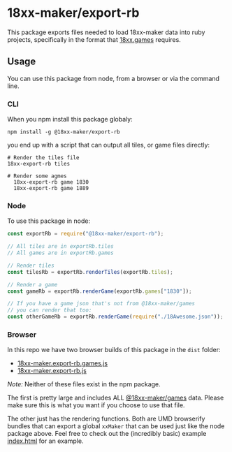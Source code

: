 # 18xx-maker/export-rb

This package exports files needed to load 18xx-maker data into ruby projects,
specifically in the format that [18xx.games](https://www.18xx.games/) requires.

## Usage

You can use this package from node, from a browser or via the command line.

### CLI

When you npm install this package globaly:

```shell
npm install -g @18xx-maker/export-rb
```

you end up with a script that can output all tiles, or game files directly:

```shell
# Render the tiles file
18xx-export-rb tiles

# Render some agmes
  18xx-export-rb game 1830
  18xx-export-rb game 1889
```

### Node

To use this package in node:

```javascript
const exportRb = require("@18xx-maker/export-rb");

// All tiles are in exportRb.tiles
// All games are in exportRb.games

// Render tiles
const tilesRb = exportRb.renderTiles(exportRb.tiles);

// Render a game
const gameRb = exportRb.renderGame(exportRb.games["1830"]);

// If you have a game json that's not from @18xx-maker/games
// you can render that too:
const otherGameRb = exportRb.renderGame(require("./18Awesome.json"));
```

### Browser

In this repo we have two browser builds of this package in the `dist` folder:

- [18xx-maker.export-rb.games.js](https://raw.githubusercontent.com/18xx-maker/export-rb/master/dist/18xx-maker.export-rb.games.js)
- [18xx-maker.export-rb.js](https://raw.githubusercontent.com/18xx-maker/export-rb/master/dist/18xx-maker.export-rb.js)

_Note:_ Neither of these files exist in the npm package.

The first is pretty large and includes ALL
[@18xx-maker/games](https://github.com/18xx-maker/games) data. Please make sure
this is what you want if you choose to use that file.

The other just has the rendering functions. Both are UMD browserify bundles that
can export a global `xxMaker` that can be used just like the node package above.
Feel free to check out the (incredibly basic) example
[index.html](https://raw.githubusercontent.com/18xx-maker/export-rb/master/dist/index.html)
for an example.
